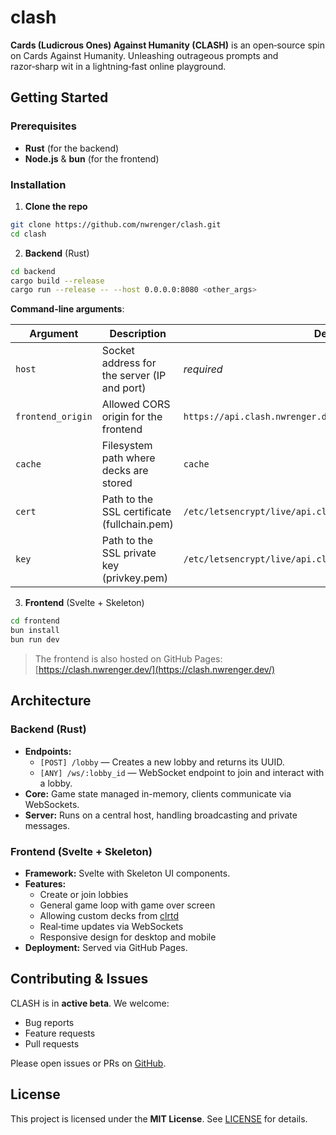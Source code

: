 # clash

**Cards (Ludicrous Ones) Against Humanity (CLASH)** is an open‑source spin on Cards Against Humanity. Unleashing outrageous prompts and razor‑sharp wit in a lightning‑fast online playground.

## Getting Started

### Prerequisites

- **Rust** (for the backend)
- **Node.js** & **bun** (for the frontend)

### Installation

1. **Clone the repo**

```bash
git clone https://github.com/nwrenger/clash.git
cd clash
```

2. **Backend** (Rust)

```bash
cd backend
cargo build --release
cargo run --release -- --host 0.0.0.0:8080 <other_args>
```

**Command-line arguments**:

| Argument          | Description                                 | Default                                                      |
| ----------------- | ------------------------------------------- | ------------------------------------------------------------ |
| `host`            | Socket address for the server (IP and port) | _required_                                                   |
| `frontend_origin` | Allowed CORS origin for the frontend        | `https://api.clash.nwrenger.dev`                             |
| `cache`           | Filesystem path where decks are stored      | `cache`                                                      |
| `cert`            | Path to the SSL certificate (fullchain.pem) | `/etc/letsencrypt/live/api.clash.nwrenger.dev/fullchain.pem` |
| `key`             | Path to the SSL private key (privkey.pem)   | `/etc/letsencrypt/live/api.clash.nwrenger.dev/privkey.pem`   |

3. **Frontend** (Svelte + Skeleton)

```bash
cd frontend
bun install
bun run dev
```

> The frontend is also hosted on GitHub Pages: [https://clash.nwrenger.dev/](https://clash.nwrenger.dev/)

## Architecture

### Backend (Rust)

- **Endpoints:**
  - `[POST] /lobby` — Creates a new lobby and returns its UUID.
  - `[ANY] /ws/:lobby_id` — WebSocket endpoint to join and interact with a lobby.
- **Core:** Game state managed in-memory, clients communicate via WebSockets.
- **Server:** Runs on a central host, handling broadcasting and private messages.

### Frontend (Svelte + Skeleton)

- **Framework:** Svelte with Skeleton UI components.
- **Features:**
  - Create or join lobbies
  - General game loop with game over screen
  - Allowing custom decks from [clrtd](https://cast.clrtd.com/)
  - Real‑time updates via WebSockets
  - Responsive design for desktop and mobile
- **Deployment:** Served via GitHub Pages.

## Contributing & Issues

CLASH is in **active beta**. We welcome:

- Bug reports
- Feature requests
- Pull requests

Please open issues or PRs on [GitHub](https://github.com/nwrenger/clash/issues).

## License

This project is licensed under the **MIT License**. See [LICENSE](./LICENSE) for details.
